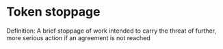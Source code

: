 # Token stoppage

Definition: A brief stoppage of work intended to carry the threat of further, more serious action if an agreement is not reached
